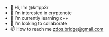 - 👋 Hi, I’m @kr1pp3r
- 👀 I’m interested in cryptonote
- 🌱 I’m currently learning c++
- 💞️ I’m looking to collaborate
- 📫 How to reach me zdos.bridge@gmail.com

<!---
kr1pp3r/kr1pp3r is a ✨ special ✨ repository because its `README.md` (this file) appears on your GitHub profile.
You can click the Preview link to take a look at your changes.
--->
